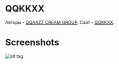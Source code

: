 # QQKKXX

Авторы - [QQAAZZ CREAM GROUP](https://vk.com/qqaazzgroup).
Сайт - [QQKKXX](https://qqaazzg.github.io/QQKKXX/).

# Screenshots

![alt tag](https://qqaazzg.github.io/QQKKXX/img/j02BWOhuj7Q.jpg)

